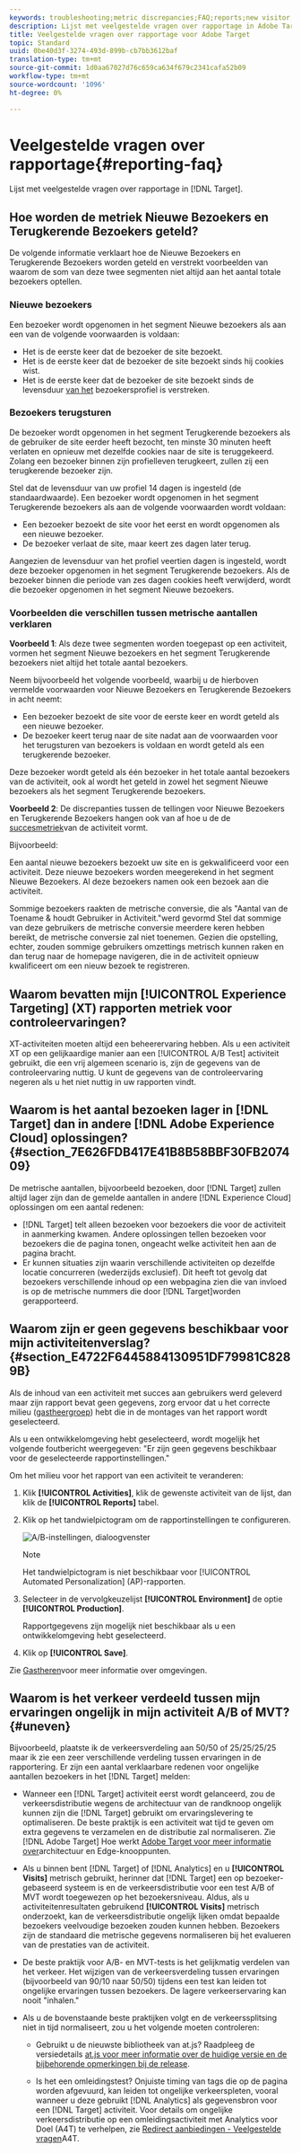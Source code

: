 ```yaml
---
keywords: troubleshooting;metric discrepancies;FAQ;reports;new visitor;new visitors;returning visitor;returning visitors;return visit;new visit
description: Lijst met veelgestelde vragen over rapportage in Adobe Target.
title: Veelgestelde vragen over rapportage voor Adobe Target
topic: Standard
uuid: 0be40d3f-3274-493d-899b-cb7bb3612baf
translation-type: tm+mt
source-git-commit: 1d0aa67027d76c659ca634f679c2341cafa52b09
workflow-type: tm+mt
source-wordcount: '1096'
ht-degree: 0%

---
```



# Veelgestelde vragen over rapportage{#reporting-faq}

Lijst met veelgestelde vragen over rapportage in [!DNL Target].

## Hoe worden de metriek Nieuwe Bezoekers en Terugkerende Bezoekers geteld?

De volgende informatie verklaart hoe de Nieuwe Bezoekers en Terugkerende Bezoekers worden geteld en verstrekt voorbeelden van waarom de som van deze twee segmenten niet altijd aan het aantal totale bezoekers optellen.

### Nieuwe bezoekers

Een bezoeker wordt opgenomen in het segment Nieuwe bezoekers als aan een van de volgende voorwaarden is voldaan:

* Het is de eerste keer dat de bezoeker de site bezoekt.
* Het is de eerste keer dat de bezoeker de site bezoekt sinds hij cookies wist.
* Het is de eerste keer dat de bezoeker de site bezoekt sinds de levensduur [van het](/help/c-target/c-visitor-profile/visitor-profile-lifetime.md) bezoekersprofiel is verstreken.

### Bezoekers terugsturen

De bezoeker wordt opgenomen in het segment Terugkerende bezoekers als de gebruiker de site eerder heeft bezocht, ten minste 30 minuten heeft verlaten en opnieuw met dezelfde cookies naar de site is teruggekeerd. Zolang een bezoeker binnen zijn profielleven terugkeert, zullen zij een terugkerende bezoeker zijn.

Stel dat de levensduur van uw profiel 14 dagen is ingesteld (de standaardwaarde). Een bezoeker wordt opgenomen in het segment Terugkerende bezoekers als aan de volgende voorwaarden wordt voldaan:

* Een bezoeker bezoekt de site voor het eerst en wordt opgenomen als een nieuwe bezoeker.
* De bezoeker verlaat de site, maar keert zes dagen later terug.

Aangezien de levensduur van het profiel veertien dagen is ingesteld, wordt deze bezoeker opgenomen in het segment Terugkerende bezoekers. Als de bezoeker binnen die periode van zes dagen cookies heeft verwijderd, wordt die bezoeker opgenomen in het segment Nieuwe bezoekers.

### Voorbeelden die verschillen tussen metrische aantallen verklaren

**Voorbeeld 1**: Als deze twee segmenten worden toegepast op een activiteit, vormen het segment Nieuwe bezoekers en het segment Terugkerende bezoekers niet altijd het totale aantal bezoekers.

Neem bijvoorbeeld het volgende voorbeeld, waarbij u de hierboven vermelde voorwaarden voor Nieuwe Bezoekers en Terugkerende Bezoekers in acht neemt:

* Een bezoeker bezoekt de site voor de eerste keer en wordt geteld als een nieuwe bezoeker.
* De bezoeker keert terug naar de site nadat aan de voorwaarden voor het terugsturen van bezoekers is voldaan en wordt geteld als een terugkerende bezoeker.

Deze bezoeker wordt geteld als één bezoeker in het totale aantal bezoekers van de activiteit, ook al wordt het geteld in zowel het segment Nieuwe bezoekers als het segment Terugkerende bezoekers.

**Voorbeeld 2**: De discrepanties tussen de tellingen voor Nieuwe Bezoekers en Terugkerende Bezoekers hangen ook van af hoe u de de [succesmetriek](/help/c-activities/r-success-metrics/success-metrics.md)van de activiteit vormt.

Bijvoorbeeld:

Een aantal nieuwe bezoekers bezoekt uw site en is gekwalificeerd voor een activiteit. Deze nieuwe bezoekers worden meegerekend in het segment Nieuwe Bezoekers. Al deze bezoekers namen ook een bezoek aan die activiteit.

Sommige bezoekers raakten de metrische conversie, die als &quot;Aantal van de Toename &amp; houdt Gebruiker in Activiteit.&quot;werd gevormd Stel dat sommige van deze gebruikers de metrische conversie meerdere keren hebben bereikt, de metrische conversie zal niet toenemen. Gezien die opstelling, echter, zouden sommige gebruikers omzettings metrisch kunnen raken en dan terug naar de homepage navigeren, die in de activiteit opnieuw kwalificeert om een nieuw bezoek te registreren.

## Waarom bevatten mijn [!UICONTROL Experience Targeting] (XT) rapporten metriek voor controleervaringen?

XT-activiteiten moeten altijd een beheerervaring hebben. Als u een activiteit XT op een gelijkaardige manier aan een [!UICONTROL A/B Test] activiteit gebruikt, die een vrij algemeen scenario is, zijn de gegevens van de controleervaring nuttig. U kunt de gegevens van de controleervaring negeren als u het niet nuttig in uw rapporten vindt.

## Waarom is het aantal bezoeken lager in [!DNL Target] dan in andere [!DNL Adobe Experience Cloud] oplossingen? {#section_7E626FDB417E41B8B58BBF30FB207409}

De metrische aantallen, bijvoorbeeld bezoeken, door [!DNL Target] zullen altijd lager zijn dan de gemelde aantallen in andere [!DNL Experience Cloud] oplossingen om een aantal redenen:

* [!DNL Target] telt alleen bezoeken voor bezoekers die voor de activiteit in aanmerking kwamen. Andere oplossingen tellen bezoeken voor bezoekers die de pagina tonen, ongeacht welke activiteit hen aan de pagina bracht.
* Er kunnen situaties zijn waarin verschillende activiteiten op dezelfde locatie concurreren (wederzijds exclusief). Dit heeft tot gevolg dat bezoekers verschillende inhoud op een webpagina zien die van invloed is op de metrische nummers die door [!DNL Target]worden gerapporteerd.

## Waarom zijn er geen gegevens beschikbaar voor mijn activiteitenverslag? {#section_E4722F6445884130951DF79981C8289B}

Als de inhoud van een activiteit met succes aan gebruikers werd geleverd maar zijn rapport bevat geen gegevens, zorg ervoor dat u het correcte milieu ([gastheergroep](/help/administrating-target/hosts.md)) hebt die in de montages van het rapport wordt geselecteerd.

Als u een ontwikkelomgeving hebt geselecteerd, wordt mogelijk het volgende foutbericht weergegeven: &quot;Er zijn geen gegevens beschikbaar voor de geselecteerde rapportinstellingen.&quot;

Om het milieu voor het rapport van een activiteit te veranderen:

1. Klik **[!UICONTROL Activities]**, klik de gewenste activiteit van de lijst, dan klik de **[!UICONTROL Reports]** tabel.
1. Klik op het tandwielpictogram om de rapportinstellingen te configureren.

   ![A/B-instellingen, dialoogvenster](/help/c-reports/c-report-settings/assets/ab_settings_dialog.png)

   >[!NOTE]
   >
   >Het tandwielpictogram is niet beschikbaar voor [!UICONTROL Automated Personalization] (AP)-rapporten.

1. Selecteer in de vervolgkeuzelijst **[!UICONTROL Environment]** de optie **[!UICONTROL Production]**.

   Rapportgegevens zijn mogelijk niet beschikbaar als u een ontwikkelomgeving hebt geselecteerd.

1. Klik op **[!UICONTROL Save]**.

Zie [Gastheren](../administrating-target/hosts.md#concept_516BB01EBFBD4449AB03940D31AEB66E)voor meer informatie over omgevingen.

## Waarom is het verkeer verdeeld tussen mijn ervaringen ongelijk in mijn activiteit A/B of MVT? {#uneven}

Bijvoorbeeld, plaatste ik de verkeersverdeling aan 50/50 of 25/25/25/25 maar ik zie een zeer verschillende verdeling tussen ervaringen in de rapportering. Er zijn een aantal verklaarbare redenen voor ongelijke aantallen bezoekers in het [!DNL Target] melden:

* Wanneer een [!DNL Target] activiteit eerst wordt gelanceerd, zou de verkeersdistributie wegens de architectuur van de randknoop ongelijk kunnen zijn die [!DNL Target] gebruikt om ervaringslevering te optimaliseren. De beste praktijk is een activiteit wat tijd te geven om extra gegevens te verzamelen en de distributie zal normaliseren. Zie [!DNL Adobe Target] Hoe werkt [Adobe Target voor meer informatie over](/help/c-intro/how-target-works.md)architectuur en Edge-knooppunten.
* Als u binnen bent [!DNL Target] of [!DNL Analytics] en u **[!UICONTROL Visits]** metrisch gebruikt, herinner dat [!DNL Target] een op bezoeker-gebaseerd systeem is en de verkeersdistributie voor een test A/B of MVT wordt toegewezen op het bezoekersniveau. Aldus, als u activiteitenresultaten gebruikend **[!UICONTROL Visits]** metrisch onderzoekt, kan de verkeersdistributie ongelijk lijken omdat bepaalde bezoekers veelvoudige bezoeken zouden kunnen hebben. Bezoekers zijn de standaard die metrische gegevens normaliseren bij het evalueren van de prestaties van de activiteit.
* De beste praktijk voor A/B- en MVT-tests is het gelijkmatig verdelen van het verkeer. Het wijzigen van de verkeersverdeling tussen ervaringen (bijvoorbeeld van 90/10 naar 50/50) tijdens een test kan leiden tot ongelijke ervaringen tussen bezoekers. De lagere verkeerservaring kan nooit &quot;inhalen.&quot;
* Als u de bovenstaande beste praktijken volgt en de verkeerssplitsing niet in tijd normaliseert, zou u het volgende moeten controleren:

   * Gebruikt u de nieuwste bibliotheek van at.js? Raadpleeg de versiedetails [at.js voor meer informatie over de huidige versie en de bijbehorende opmerkingen bij de release](/help/c-implementing-target/c-implementing-target-for-client-side-web/target-atjs-versions.md).

   * Is het een omleidingstest? Onjuiste timing van tags die op de pagina worden afgevuurd, kan leiden tot ongelijke verkeerspleten, vooral wanneer u deze gebruikt [!DNL Analytics] als gegevensbron voor een [!DNL Target] activiteit. Voor details om ongelijke verkeersdistributie op een omleidingsactiviteit met Analytics voor Doel (A4T) te verhelpen, zie [Redirect aanbiedingen - Veelgestelde vragen](/help/c-integrating-target-with-mac/a4t/r-a4t-faq/a4t-faq-redirect-offers.md)A4T.
